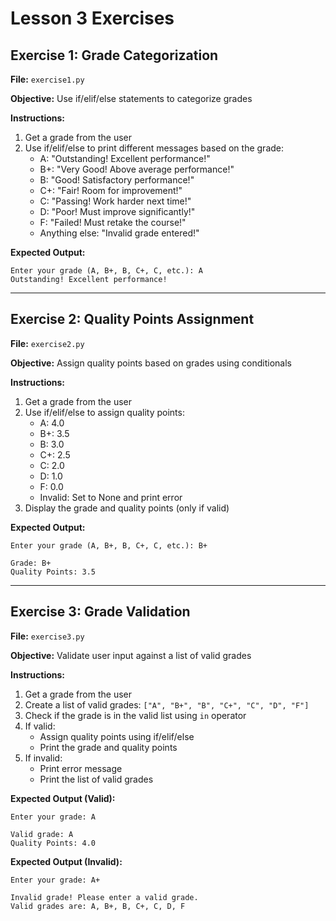 # Lesson 3 Exercises

## Exercise 1: Grade Categorization

**File:** `exercise1.py`

**Objective:** Use if/elif/else statements to categorize grades

**Instructions:**
1. Get a grade from the user
2. Use if/elif/else to print different messages based on the grade:
   - A: "Outstanding! Excellent performance!"
   - B+: "Very Good! Above average performance!"
   - B: "Good! Satisfactory performance!"
   - C+: "Fair! Room for improvement!"
   - C: "Passing! Work harder next time!"
   - D: "Poor! Must improve significantly!"
   - F: "Failed! Must retake the course!"
   - Anything else: "Invalid grade entered!"

**Expected Output:**
```
Enter your grade (A, B+, B, C+, C, etc.): A
Outstanding! Excellent performance!
```

---

## Exercise 2: Quality Points Assignment

**File:** `exercise2.py`

**Objective:** Assign quality points based on grades using conditionals

**Instructions:**
1. Get a grade from the user
2. Use if/elif/else to assign quality points:
   - A: 4.0
   - B+: 3.5
   - B: 3.0
   - C+: 2.5
   - C: 2.0
   - D: 1.0
   - F: 0.0
   - Invalid: Set to None and print error
3. Display the grade and quality points (only if valid)

**Expected Output:**
```
Enter your grade (A, B+, B, C+, C, etc.): B+

Grade: B+
Quality Points: 3.5
```

---

## Exercise 3: Grade Validation

**File:** `exercise3.py`

**Objective:** Validate user input against a list of valid grades

**Instructions:**
1. Get a grade from the user
2. Create a list of valid grades: `["A", "B+", "B", "C+", "C", "D", "F"]`
3. Check if the grade is in the valid list using `in` operator
4. If valid:
   - Assign quality points using if/elif/else
   - Print the grade and quality points
5. If invalid:
   - Print error message
   - Print the list of valid grades

**Expected Output (Valid):**
```
Enter your grade: A

Valid grade: A
Quality Points: 4.0
```

**Expected Output (Invalid):**
```
Enter your grade: A+

Invalid grade! Please enter a valid grade.
Valid grades are: A, B+, B, C+, C, D, F
```
